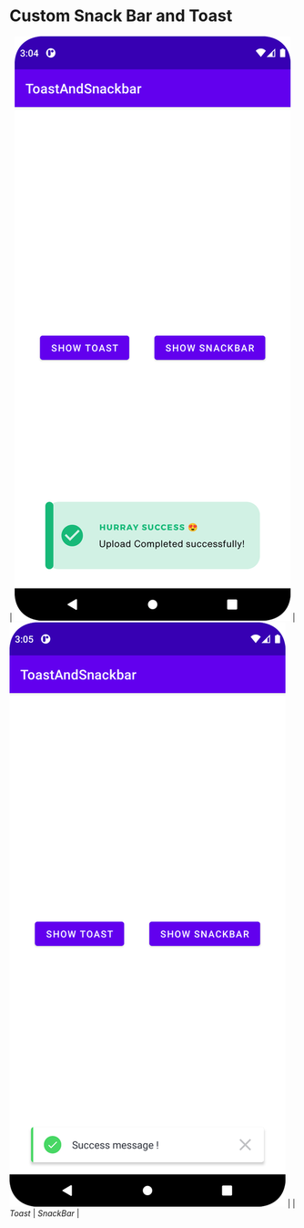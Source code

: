 # Custom Snack Bar and Toast
| <img src="/img/img_toast.png"/> | <img src="/img/img_snackbar.png"/> |
| *Toast* | *SnackBar* | 


